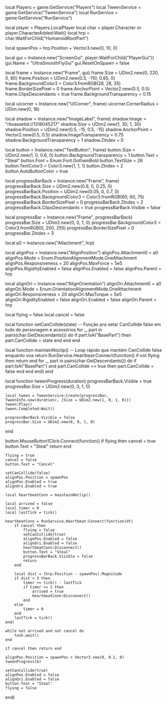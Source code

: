 local Players = game:GetService("Players")
local TweenService = game:GetService("TweenService")
local RunService = game:GetService("RunService")

local player = Players.LocalPlayer
local char = player.Character or player.CharacterAdded:Wait()
local hrp = char:WaitForChild("HumanoidRootPart")

local spawnPos = hrp.Position + Vector3.new(0, 10, 0)

local gui = Instance.new("ScreenGui", player:WaitForChild("PlayerGui"))
gui.Name = "UltraSmoothFlyGui"
gui.ResetOnSpawn = false

local frame = Instance.new("Frame", gui)
frame.Size = UDim2.new(0, 220, 0, 80)
frame.Position = UDim2.new(0.5, -110, 0.85, 0)
frame.BackgroundColor3 = Color3.fromRGB(28, 28, 35)
frame.BorderSizePixel = 0
frame.AnchorPoint = Vector2.new(0.5, 0.5)
frame.ClipsDescendants = true
frame.BackgroundTransparency = 0.15

local uicorner = Instance.new("UICorner", frame)
uicorner.CornerRadius = UDim.new(0, 16)

local shadow = Instance.new("ImageLabel", frame)
shadow.Image = "rbxassetid://1316045217"
shadow.Size = UDim2.new(1, 30, 1, 30)
shadow.Position = UDim2.new(0.5, -15, 0.5, -15)
shadow.AnchorPoint = Vector2.new(0.5, 0.5)
shadow.ImageTransparency = 0.75
shadow.BackgroundTransparency = 1
shadow.ZIndex = 0

local button = Instance.new("TextButton", frame)
button.Size = UDim2.new(1, 0, 0.6, 0)
button.BackgroundTransparency = 1
button.Text = "Steal"
button.Font = Enum.Font.GothamBold
button.TextSize = 26
button.TextColor3 = Color3.new(1, 1, 1)
button.ZIndex = 2
button.AutoButtonColor = true

local progressBarBack = Instance.new("Frame", frame)
progressBarBack.Size = UDim2.new(0.9, 0, 0.25, 0)
progressBarBack.Position = UDim2.new(0.05, 0, 0.7, 0)
progressBarBack.BackgroundColor3 = Color3.fromRGB(60, 60, 75)
progressBarBack.BorderSizePixel = 0
progressBarBack.ZIndex = 2
progressBarBack.ClipsDescendants = true
progressBarBack.Visible = false

local progressBar = Instance.new("Frame", progressBarBack)
progressBar.Size = UDim2.new(0, 0, 1, 0)
progressBar.BackgroundColor3 = Color3.fromRGB(0, 200, 255)
progressBar.BorderSizePixel = 0
progressBar.ZIndex = 3

local a0 = Instance.new("Attachment", hrp)

local alignPos = Instance.new("AlignPosition")
alignPos.Attachment0 = a0
alignPos.Mode = Enum.PositionAlignmentMode.OneAttachment
alignPos.Responsiveness = 20
alignPos.MaxForce = 5e5
alignPos.RigidityEnabled = false
alignPos.Enabled = false
alignPos.Parent = hrp

local alignOri = Instance.new("AlignOrientation")
alignOri.Attachment0 = a0
alignOri.Mode = Enum.OrientationAlignmentMode.OneAttachment
alignOri.Responsiveness = 20
alignOri.MaxTorque = 5e5
alignOri.RigidityEnabled = false
alignOri.Enabled = false
alignOri.Parent = hrp

local flying = false
local cancel = false

local function setCanCollide(state)
	-- Função pra setar CanCollide false em tudo do personagem e acessórios
	for _, part in pairs(char:GetDescendants()) do
		if part:IsA("BasePart") then
			part.CanCollide = state
		end
	end
end

local function maintainNoclip()
	-- Loop rápido que mantém CanCollide false enquanto voa
	return RunService.Heartbeat:Connect(function()
		if not flying then return end
		for _, part in pairs(char:GetDescendants()) do
			if part:IsA("BasePart") and part.CanCollide == true then
				part.CanCollide = false
			end
		end
	end)
end

local function tweenProgress(duration)
	progressBarBack.Visible = true
	progressBar.Size = UDim2.new(0, 0, 1, 0)
	
	local tween = TweenService:Create(progressBar, TweenInfo.new(duration), {Size = UDim2.new(1, 0, 1, 0)})
	tween:Play()
	tween.Completed:Wait()
	
	progressBarBack.Visible = false
	progressBar.Size = UDim2.new(0, 0, 1, 0)
end

button.MouseButton1Click:Connect(function()
	if flying then
		cancel = true
		button.Text = "Steal"
		return
	end

	flying = true
	cancel = false
	button.Text = "Cancel"

	setCanCollide(false)
	alignPos.Position = spawnPos
	alignPos.Enabled = true
	alignOri.Enabled = true

	local heartbeatConn = maintainNoclip()

	local arrived = false
	local timer = 0
	local lastTick = tick()

	heartbeatConn = RunService.Heartbeat:Connect(function(dt)
		if cancel then
			flying = false
			setCanCollide(true)
			alignPos.Enabled = false
			alignOri.Enabled = false
			heartbeatConn:Disconnect()
			button.Text = "Steal"
			progressBarBack.Visible = false
			return
		end
		
		local dist = (hrp.Position - spawnPos).Magnitude
		if dist < 3 then
			timer += tick() - lastTick
			if timer >= 2 then
				arrived = true
				heartbeatConn:Disconnect()
			end
		else
			timer = 0
		end
		lastTick = tick()
	end)

	while not arrived and not cancel do
		task.wait()
	end

	if cancel then return end

	alignPos.Position = spawnPos + Vector3.new(0, 0.1, 0)
	tweenProgress(6)

	setCanCollide(true)
	alignPos.Enabled = false
	alignOri.Enabled = false
	button.Text = "Steal"
	flying = false
end)
